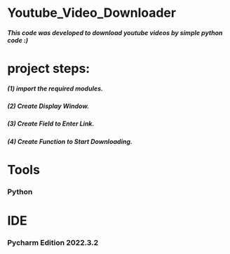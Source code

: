 # Youtube_Video_Downloader
##### This code was developed to download youtube videos by simple python code :)

# project steps:
##### (1) import the required modules.
##### (2) Create Display Window.
##### (3) Create Field to Enter Link.
##### (4) Create Function to Start Downloading.

# Tools
### Python

# IDE
### Pycharm Edition 2022.3.2

